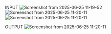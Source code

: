 
INPUT 
![Screenshot from 2025-06-25 11-19-52](https://github.com/user-attachments/assets/5ab05399-1ec7-4a5a-841f-2340243fe3cd)
![Screenshot from 2025-06-25 11-20-11](https://github.com/user-attachments/assets/1adb15f9-8916-4772-b8ae-d2a7b5ac0220)
![Screenshot from 2025-06-25 11-20-11](https://github.com/user-attachments/assets/1ea5a75c-d057-4ca4-ae17-6f3a1bc5a492)

OUTPUT 
![Screenshot from 2025-06-25 11-20-11](https://github.com/user-attachments/assets/77a61e31-6ae7-4b78-9be7-fb5fab8e1988)
